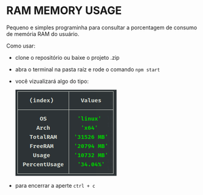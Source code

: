 # RAM MEMORY USAGE

Pequeno e simples programinha para consultar a porcentagem de consumo de memória RAM do usuário.

Como usar:

 * clone o repositório ou baixe o projeto .zip
 * abra o terminal na pasta raíz e rode o comando ```npm start```
 * você vizualizará algo do tipo:

    !['pcUsage'](media/image.png)
 * para encerrar a aperte ```ctrl + c```
